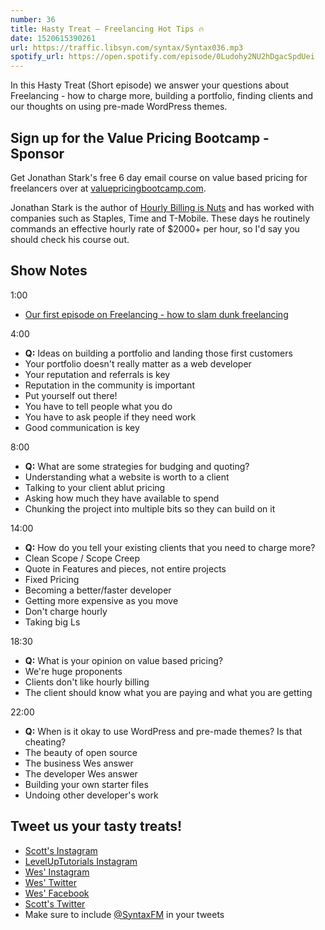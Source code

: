 ```yaml
---
number: 36
title: Hasty Treat — Freelancing Hot Tips 🔥
date: 1520615390261
url: https://traffic.libsyn.com/syntax/Syntax036.mp3
spotify_url: https://open.spotify.com/episode/0Ludohy2NU2hDgacSpdUei
---
```


In this Hasty Treat (Short episode) we answer your questions about Freelancing - how to charge more, building a portfolio, finding clients and our thoughts on using pre-made WordPress themes.

## Sign up for the Value Pricing Bootcamp - Sponsor

Get Jonathan Stark's free 6 day email course on value based pricing for freelancers over at [valuepricingbootcamp.com](http://valuepricingbootcamp.com).

Jonathan Stark is the author of [Hourly Billing is Nuts](https://expensiveproblem.com/hbin) and has worked with companies such as Staples, Time and T-Mobile. These days he routinely commands an effective hourly rate of $2000+ per hour, so I'd say you should check his course out.

## Show Notes

1:00

* [Our first episode on Freelancing - how to slam dunk freelancing](https://syntax.fm/show/005/how-to-slam-dunk-freelancing)


4:00

* **Q:** Ideas on building a portfolio and landing those first customers
* Your portfolio doesn't really matter as a web developer
* Your reputation and referrals is key
* Reputation in the community is important
* Put yourself out there!
* You have to tell people what you do
* You have to ask people if they need work
* Good communication is key

8:00

* **Q:** What are some strategies for budging and quoting?
* Understanding what a website is worth to a client
* Talking to your client ablut pricing
* Asking how much they have available to spend
* Chunking the project into multiple bits so they can build on it


14:00

* **Q:** How do you tell your existing clients that you need to charge more?
* Clean Scope / Scope Creep
* Quote in Features and pieces, not entire projects
* Fixed Pricing
* Becoming a better/faster developer
* Getting more expensive as you move
* Don't charge hourly
* Taking big Ls

18:30

* **Q:** What is your opinion on value based pricing?
* We're huge proponents
* Clients don't like hourly billing
* The client should know what you are paying and what you are getting

22:00

* **Q:** When is it okay to use WordPress and pre-made themes? Is that cheating?
* The beauty of open source
* The business Wes answer
* The developer Wes answer
* Building your own starter files
* Undoing other developer's work


## Tweet us your tasty treats!

* [Scott's Instagram](https://www.instagram.com/stolinski/)
* [LevelUpTutorials Instagram](https://www.instagram.com/LevelUpTutorials/)
* [Wes' Instagram](https://www.instagram.com/wesbos/)
* [Wes' Twitter](https://twitter.com/wesbos)
* [Wes' Facebook](https://www.facebook.com/wesbos.developer)
* [Scott's Twitter](https://twitter.com/stolinski)
* Make sure to include [@SyntaxFM](https://twitter.com/SyntaxFM) in your tweets
